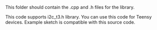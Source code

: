 This folder should contain the .cpp and .h files for the library. 

This code supports i2c_t3.h library. You can use this code for Teensy devices. Example sketch is compatible with this source code.